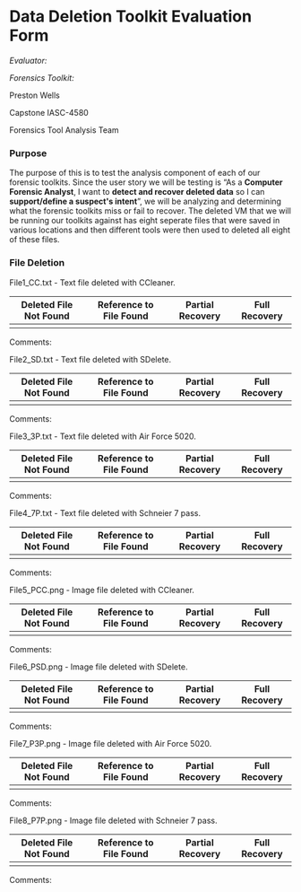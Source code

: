 # Data Deletion Toolkit Evaluation Form

*Evaluator:*

*Forensics Toolkit:* 

Preston Wells

Capstone IASC-4580

Forensics Tool Analysis Team

### Purpose

The purpose of this is to test the analysis component of each of our forensic toolkits. Since the user story we will be testing is “As a **Computer Forensic Analyst**, I want to **detect and recover deleted data** so I can **support/define a suspect's intent**”, we will be analyzing and determining what the forensic toolkits miss or fail to recover. The deleted VM that we will be running our toolkits against has eight seperate files that were saved in various locations and then different tools were then used to deleted all eight of these files.

### File Deletion

File1_CC.txt - Text file deleted with CCleaner.

| Deleted File Not Found | Reference to File Found | Partial Recovery | Full Recovery |
|---|---|---|---|
|   |   |   |   |

Comments:

File2_SD.txt - Text file deleted with SDelete.

| Deleted File Not Found | Reference to File Found | Partial Recovery | Full Recovery |
|---|---|---|---|
|   |   |   |   |

Comments:

File3_3P.txt - Text file deleted with Air Force 5020.

| Deleted File Not Found | Reference to File Found | Partial Recovery | Full Recovery |
|---|---|---|---|
|   |   |   |   |

Comments:

File4_7P.txt - Text file deleted with Schneier 7 pass.

| Deleted File Not Found | Reference to File Found | Partial Recovery | Full Recovery |
|---|---|---|---|
|   |   |   |   |

Comments:

File5_PCC.png - Image file deleted with CCleaner.

| Deleted File Not Found | Reference to File Found | Partial Recovery | Full Recovery |
|---|---|---|---|
|   |   |   |   |

Comments:

File6_PSD.png - Image file deleted with SDelete.

| Deleted File Not Found | Reference to File Found | Partial Recovery | Full Recovery |
|---|---|---|---|
|   |   |   |   |

Comments:

File7_P3P.png - Image file deleted with Air Force 5020.

| Deleted File Not Found | Reference to File Found | Partial Recovery | Full Recovery |
|---|---|---|---|
|   |   |   |   |

Comments:

File8_P7P.png - Image file deleted with Schneier 7 pass.

| Deleted File Not Found | Reference to File Found | Partial Recovery | Full Recovery |
|---|---|---|---|
|   |   |   |   |

Comments:
